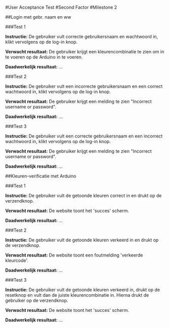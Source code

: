 #User Acceptance Test
#Second Factor
#Milestone 2


##Login met gebr. naam en ww

###Test 1

**Instructie:**
De gebruiker vult correcte gebruikersnaam en wachtwoord in, klikt vervolgens op de log-in knop.

**Verwacht resultaat:**
De gebruiker krijgt een kleurencombinatie te zien om in te voeren op de Arduino in te voeren.

**Daadwerkelijk resultaat:**
...



###Test 2

**Instructie:**
De gebruiker vult een incorrecte gebruikersnaam en een correct wachtwoord in, klikt vervolgens op de log-in knop.

**Verwacht resultaat:**
De gebruiker krijgt een melding te zien "Incorrect username or password".

**Daadwerkelijk resultaat:**
...



###Test 3

**Instructie:**
De gebruiker vult een correcte gebruikersnaam en een incorrect wachtwoord in, klikt vervolgens op de log-in knop.

**Verwacht resultaat:**
De gebruiker krijgt een melding te zien "Incorrect username or password".

**Daadwerkelijk resultaat:**
...



##Kleuren-verificatie met Arduino

###Test 1

**Instructie:**
De gebruiker vult de getoonde kleuren correct in en drukt op de verzendknop.

**Verwacht resultaat:**
De website toont het 'succes' scherm.

**Daadwerkelijk resultaat:**
...


###Test 2

**Instructie:**
De gebruiker vult de getoonde kleuren verkeerd in en drukt op de verzendknop.

**Verwacht resultaat:**
De website toont een foutmelding 'verkeerde kleurcode'. 

**Daadwerkelijk resultaat:**
...

###Test 3

**Instructie:**
De gebruiker vult de getoonde kleuren verkeerd in, drukt op de resetknop en vult dan de juiste kleurencombinatie in. 
Hierna drukt de gebruiker op de verzendknop.

**Verwacht resultaat:**
De website toont het 'succes' scherm.

**Daadwerkelijk resultaat:**
...